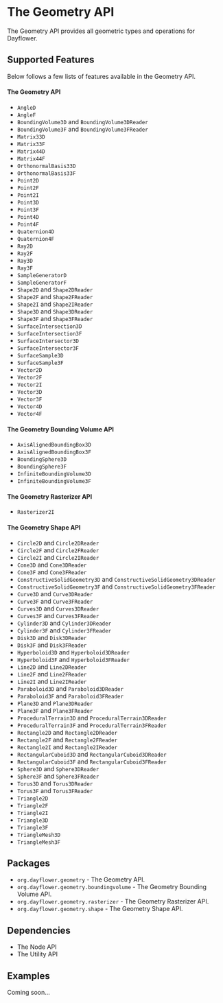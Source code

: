 The Geometry API
================
The Geometry API provides all geometric types and operations for Dayflower.

Supported Features
------------------
Below follows a few lists of features available in the Geometry API.

#### The Geometry API
* `AngleD`
* `AngleF`
* `BoundingVolume3D` and `BoundingVolume3DReader`
* `BoundingVolume3F` and `BoundingVolume3FReader`
* `Matrix33D`
* `Matrix33F`
* `Matrix44D`
* `Matrix44F`
* `OrthonormalBasis33D`
* `OrthonormalBasis33F`
* `Point2D`
* `Point2F`
* `Point2I`
* `Point3D`
* `Point3F`
* `Point4D`
* `Point4F`
* `Quaternion4D`
* `Quaternion4F`
* `Ray2D`
* `Ray2F`
* `Ray3D`
* `Ray3F`
* `SampleGeneratorD`
* `SampleGeneratorF`
* `Shape2D` and `Shape2DReader`
* `Shape2F` and `Shape2FReader`
* `Shape2I` and `Shape2IReader`
* `Shape3D` and `Shape3DReader`
* `Shape3F` and `Shape3FReader`
* `SurfaceIntersection3D`
* `SurfaceIntersection3F`
* `SurfaceIntersector3D`
* `SurfaceIntersector3F`
* `SurfaceSample3D`
* `SurfaceSample3F`
* `Vector2D`
* `Vector2F`
* `Vector2I`
* `Vector3D`
* `Vector3F`
* `Vector4D`
* `Vector4F`

#### The Geometry Bounding Volume API
* `AxisAlignedBoundingBox3D`
* `AxisAlignedBoundingBox3F`
* `BoundingSphere3D`
* `BoundingSphere3F`
* `InfiniteBoundingVolume3D`
* `InfiniteBoundingVolume3F`

#### The Geometry Rasterizer API
* `Rasterizer2I`

#### The Geometry Shape API
* `Circle2D` and `Circle2DReader`
* `Circle2F` and `Circle2FReader`
* `Circle2I` and `Circle2IReader`
* `Cone3D` and `Cone3DReader`
* `Cone3F` and `Cone3FReader`
* `ConstructiveSolidGeometry3D` and `ConstructiveSolidGeometry3DReader`
* `ConstructiveSolidGeometry3F` and `ConstructiveSolidGeometry3FReader`
* `Curve3D` and `Curve3DReader`
* `Curve3F` and `Curve3FReader`
* `Curves3D` and `Curves3DReader`
* `Curves3F` and `Curves3FReader`
* `Cylinder3D` and `Cylinder3DReader`
* `Cylinder3F` and `Cylinder3FReader`
* `Disk3D` and `Disk3DReader`
* `Disk3F` and `Disk3FReader`
* `Hyperboloid3D` and `Hyperboloid3DReader`
* `Hyperboloid3F` and `Hyperboloid3FReader`
* `Line2D` and `Line2DReader`
* `Line2F` and `Line2FReader`
* `Line2I` and `Line2IReader`
* `Paraboloid3D` and `Paraboloid3DReader`
* `Paraboloid3F` and `Paraboloid3FReader`
* `Plane3D` and `Plane3DReader`
* `Plane3F` and `Plane3FReader`
* `ProceduralTerrain3D` and `ProceduralTerrain3DReader`
* `ProceduralTerrain3F` and `ProceduralTerrain3FReader`
* `Rectangle2D` and `Rectangle2DReader`
* `Rectangle2F` and `Rectangle2FReader`
* `Rectangle2I` and `Rectangle2IReader`
* `RectangularCuboid3D` and `RectangularCuboid3DReader`
* `RectangularCuboid3F` and `RectangularCuboid3FReader`
* `Sphere3D` and `Sphere3DReader`
* `Sphere3F` and `Sphere3FReader`
* `Torus3D` and `Torus3DReader`
* `Torus3F` and `Torus3FReader`
* `Triangle2D`
* `Triangle2F`
* `Triangle2I`
* `Triangle3D`
* `Triangle3F`
* `TriangleMesh3D`
* `TriangleMesh3F`

Packages
--------
* `org.dayflower.geometry` - The Geometry API.
* `org.dayflower.geometry.boundingvolume` - The Geometry Bounding Volume API.
* `org.dayflower.geometry.rasterizer` - The Geometry Rasterizer API.
* `org.dayflower.geometry.shape` - The Geometry Shape API.

Dependencies
------------
* The Node API
* The Utility API

Examples
--------
Coming soon...